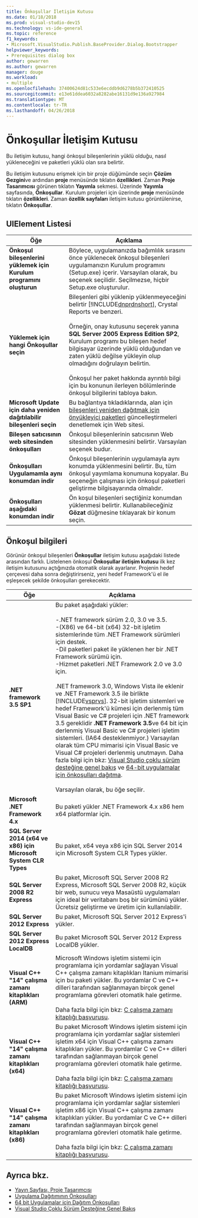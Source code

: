 ```yaml
---
title: Önkoşullar İletişim Kutusu
ms.date: 01/18/2018
ms.prod: visual-studio-dev15
ms.technology: vs-ide-general
ms.topic: reference
f1_keywords:
- Microsoft.VisualStudio.Publish.BaseProvider.Dialog.Bootstrapper
helpviewer_keywords:
- Prerequisites dialog box
author: gewarren
ms.author: gewarren
manager: douge
ms.workload:
- multiple
ms.openlocfilehash: 37400624d81c533e6ecddb9d6278b5b372410525
ms.sourcegitcommit: e13e61ddea6032a8282abe16131d9e136a927984
ms.translationtype: MT
ms.contentlocale: tr-TR
ms.lasthandoff: 04/26/2018
---
```

# <a name="prerequisites-dialog-box"></a>Önkoşullar İletişim Kutusu

Bu iletişim kutusu, hangi önkoşul bileşenlerinin yüklü olduğu, nasıl yükleneceğini ve paketleri yüklü olan sıra belirtir.

Bu iletişim kutusunu erişmek için bir proje düğümünde seçin **Çözüm Gezgini**ve ardından **proje** menüsünde tıklatın **özellikleri**. Zaman **Proje Tasarımcısı** görünen tıklatın **Yayımla** sekmesi. Üzerinde **Yayımla** sayfasında, **Önkoşullar**. Kurulum projeleri için üzerinde **proje** menüsünde tıklatın **özellikleri**. Zaman **özellik sayfaları** iletişim kutusu görüntülenirse, tıklatın **Önkoşullar**.

## <a name="uielement-list"></a>UIElement Listesi

|Öğe|Açıklama|
|-------------|-----------------|
|**Önkoşul bileşenlerini yüklemek için Kurulum programını oluşturun**|Böylece, uygulamanızda bağımlılık sırasını önce yüklenecek önkoşul bileşenleri uygulamanızın Kurulum programını (Setup.exe) içerir. Varsayılan olarak, bu seçenek seçilidir. Seçilmezse, hiçbir Setup.exe oluşturulur.|
|**Yüklemek için hangi Önkoşullar seçin**|Bileşenleri gibi yüklenip yüklenmeyeceğini belirtir [!INCLUDE[dnprdnshort](../../code-quality/includes/dnprdnshort_md.md)], Crystal Reports ve benzeri.<br /><br /> Örneğin, onay kutusunu seçerek yanına **SQL Server 2005 Express Edition SP2**, Kurulum programı bu bileşen hedef bilgisayar üzerinde yüklü olduğundan ve zaten yüklü değilse yükleyin olup olmadığını doğrulayın belirtin.<br /><br /> Önkoşul her paket hakkında ayrıntılı bilgi için bu konunun ilerleyen bölümlerinde önkoşul bilgilerini tabloya bakın.|
|**Microsoft Update için daha yeniden dağıtılabilir bileşenleri seçin**|Bu bağlantıya tıkladıklarında, alan için [bileşenleri yeniden dağıtmak için önyükleyici paketleri](http://go.microsoft.com/fwlink/?LinkId=208835) güncelleştirmeleri denetlemek için Web sitesi.|
|**Bileşen satıcısının web sitesinden önkoşulları**|Önkoşul bileşenlerinin satıcısının Web sitesinden yüklenmesini belirtir. Varsayılan seçenek budur.|
|**Önkoşulları Uygulamamla aynı konumdan indir**|Önkoşul bileşenlerinin uygulamayla aynı konumda yüklenmesini belirtir. Bu, tüm önkoşul yayımlama konumuna kopyalar. Bu seçeneğin çalışması için önkoşul paketleri geliştirme bilgisayarında olmalıdır.|
|**Önkoşulları aşağıdaki konumdan indir**|Ön koşul bileşenleri seçtiğiniz konumdan yüklenmesi belirtir. Kullanabileceğiniz **Gözat** düğmesine tıklayarak bir konum seçin.|

## <a name="prerequisites-information"></a>Önkoşul bilgileri

Görünür önkoşul bileşenleri **Önkoşullar** iletişim kutusu aşağıdaki listede arasından farklı. Listelenen önkoşul **Önkoşullar iletişim kutusu** ilk kez iletişim kutusunu açtığınızda otomatik olarak ayarlanır. Projenin hedef çerçevesi daha sonra değiştirirseniz, yeni hedef Framework'ü el ile eşleşecek şekilde önkoşulları gerekecektir.

|Öğe|Açıklama|
|-------------|-----------------|
|**.NET framework 3.5 SP1**|Bu paket aşağıdaki yükler:<br /><br /> -.NET framework sürüm 2.0, 3.0 ve 3.5.<br />-(X86) ve 64-bit (x64) 32-bit işletim sistemlerinde tüm .NET Framework sürümleri için destek.<br />-Dil paketleri paket ile yüklenen her bir .NET Framework sürümü için.<br />-Hizmet paketleri .NET Framework 2.0 ve 3.0 için.<br /><br /> .NET framework 3.0, Windows Vista ile eklenir ve .NET Framework 3.5 ile birlikte [!INCLUDE[vsprvs](../../code-quality/includes/vsprvs_md.md)]. 32-bit işletim sistemleri ve hedef Framework'ü kümesi için derlenmiş tüm Visual Basic ve C# projeleri için .NET framework 3.5 gereklidir **.NET Framework 3.5**ve 64 bit için derlenmiş Visual Basic ve C# projeleri işletim sistemleri. (IA64 desteklenmiyor.) Varsayılan olarak tüm CPU mimarisi için Visual Basic ve Visual C# projeleri derlenmiş unutmayın. Daha fazla bilgi için bkz: [Visual Studio çoklu sürüm desteğine genel bakış](../../ide/visual-studio-multi-targeting-overview.md) ve [64-bit uygulamalar için önkoşulları dağıtma](../../deployment/deploying-prerequisites-for-64-bit-applications.md).<br /><br /> Varsayılan olarak, bu öğe seçilir.|
|**Microsoft .NET Framework 4.x**|Bu paketi yükler .NET Framework 4.x x86 hem x64 platformlar için.|
|**SQL Server 2014 (x64 ve x86) için Microsoft System CLR Types**|Bu paket, x64 veya x86 için SQL Server 2014 için Microsoft System CLR Types yükler.|
|**SQL Server 2008 R2 Express**|Bu paket, Microsoft SQL Server 2008 R2 Express, Microsoft SQL Server 2008 R2, küçük bir web, sunucu veya Masaüstü uygulamaları için ideal bir veritabanı boş bir sürümünü yükler. Ücretsiz geliştirme ve üretim için kullanılabilir.|
|**SQL Server 2012 Express**|Bu paket, Microsoft SQL Server 2012 Express'i yükler.|
|**SQL Server 2012 Express LocalDB**|Bu paket Microsoft SQL Server 2012 Express LocalDB yükler.|
|**Visual C++ "14" çalışma zamanı kitaplıkları (ARM)**|Microsoft Windows işletim sistemi için programlama için yordamlar sağlayan Visual C++ çalışma zamanı kitaplıkları Itanium mimarisi için bu paketi yükler. Bu yordamlar C ve C++ dilleri tarafından sağlanmayan birçok genel programlama görevleri otomatik hale getirme.<br /><br /> Daha fazla bilgi için bkz: [C çalışma zamanı kitaplığı başvurusu](/cpp/c-runtime-library/c-run-time-library-reference).|
|**Visual C++ "14" çalışma zamanı kitaplıkları (x64)**|Bu paket Microsoft Windows işletim sistemi için programlama için yordamlar sağlar sistemleri işletim x64 için Visual C++ çalışma zamanı kitaplıkları yükler. Bu yordamlar C ve C++ dilleri tarafından sağlanmayan birçok genel programlama görevleri otomatik hale getirme.<br /><br /> Daha fazla bilgi için bkz: [C çalışma zamanı kitaplığı başvurusu](/cpp/c-runtime-library/c-run-time-library-reference).|
|**Visual C++ "14" çalışma zamanı kitaplıkları (x86)**|Bu paket Microsoft Windows işletim sistemi için programlama için yordamlar sağlar sistemleri işletim x86 için Visual C++ çalışma zamanı kitaplıkları yükler. Bu yordamlar C ve C++ dilleri tarafından sağlanmayan birçok genel programlama görevleri otomatik hale getirme.<br /><br /> Daha fazla bilgi için bkz: [C çalışma zamanı kitaplığı başvurusu](/cpp/c-runtime-library/c-run-time-library-reference).|

## <a name="see-also"></a>Ayrıca bkz.

- [Yayın Sayfası, Proje Tasarımcısı](../../ide/reference/publish-page-project-designer.md)
- [Uygulama Dağıtımının Önkoşulları](../../deployment/application-deployment-prerequisites.md)
- [64 bit Uygulamalar için Dağıtım Önkoşulları](../../deployment/deploying-prerequisites-for-64-bit-applications.md)
- [Visual Studio Çoklu Sürüm Desteğine Genel Bakış](../../ide/visual-studio-multi-targeting-overview.md)
